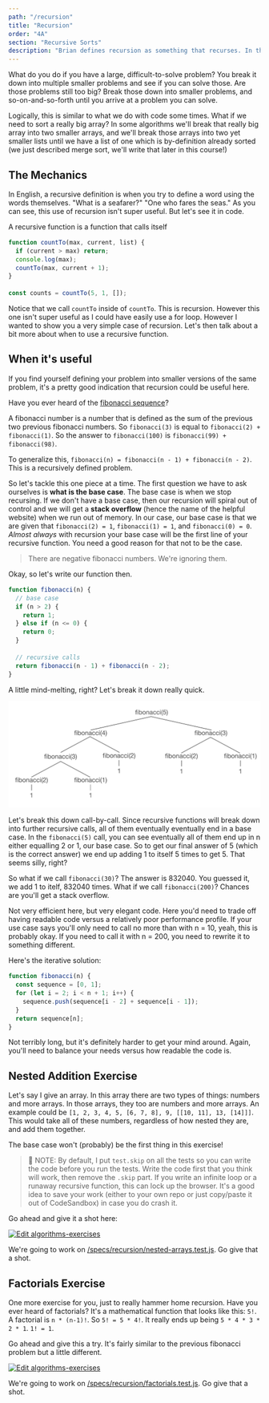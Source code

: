 ```yaml
---
path: "/recursion"
title: "Recursion"
order: "4A"
section: "Recursive Sorts"
description: "Brian defines recursion as something that recurses. In this section Brian teaches what recursion is and some places you might use it."
---
```


What do you do if you have a large, difficult-to-solve problem? You break it down into multiple smaller problems and see if you can solve those. Are those problems still too big? Break those down into smaller problems, and so-on-and-so-forth until you arrive at a problem you can solve.

Logically, this is similar to what we do with code some times. What if we need to sort a really big array? In some algorithms we'll break that really big array into two smaller arrays, and we'll break those arrays into two yet smaller lists until we have a list of one which is by-definition already sorted (we just described merge sort, we'll write that later in this course!)

## The Mechanics

In English, a recursive definition is when you try to define a word using the words themselves. "What is a seafarer?" "One who fares the seas." As you can see, this use of recursion isn't super useful. But let's see it in code.

A recursive function is a function that calls itself

```javascript
function countTo(max, current, list) {
  if (current > max) return;
  console.log(max);
  countTo(max, current + 1);
}

const counts = countTo(5, 1, []);
```

Notice that we call `countTo` inside of `countTo`. This is recursion. However this one isn't super useful as I could have easily use a for loop. However I wanted to show you a very simple case of recursion. Let's then talk about a bit more about when to use a recursive function.

## When it's useful

If you find yourself defining your problem into smaller versions of the same problem, it's a pretty good indication that recursion could be useful here.

Have you ever heard of the [fibonacci sequence][fibonacci]?

A fibonacci number is a number that is defined as the sum of the previous two previous fibonacci numbers. So `fibonacci(3)` is equal to `fibonacci(2) + fibonacci(1)`. So the answer to `fibonacci(100)` is `fibonacci(99) + fibonacci(98)`.

To generalize this, `fibonacci(n) = fibonacci(n - 1) + fibonacci(n - 2)`. This is a recursively defined problem.

So let's tackle this one piece at a time. The first question we have to ask ourselves is **what is the base case**. The base case is when we stop recursing. If we don't have a base case, then our recursion will spiral out of control and we will get a **stack overflow** (hence the name of the helpful website) when we run out of memory. In our case, our base case is that we are given that `fibonacci(2) = 1`, `fibonacci(1) = 1`, and `fibonacci(0) = 0`. _Almost always_ with recursion your base case will be the first line of your recursive function. You need a good reason for that not to be the case.

> There are negative fibonacci numbers. We're ignoring them.

Okay, so let's write our function then.

```javascript
function fibonacci(n) {
  // base case
  if (n > 2) {
    return 1;
  } else if (n <= 0) {
    return 0;
  }

  // recursive calls
  return fibonacci(n - 1) + fibonacci(n - 2);
}
```

A little mind-melting, right? Let's break it down really quick.

![diagram of calls in the fibonacci sequences on fibonacci(5). each one eventually breaks down into calling a fibonacci(2) or a fibonacci(1) call which returns 1](./images/fibonacci.png)

Let's break this down call-by-call. Since recursive functions will break down into further recursive calls, all of them eventually eventually end in a base case. In the `fibonacci(5)` call, you can see eventually all of them end up in n either equalling 2 or 1, our base case. So to get our final answer of 5 (which is the correct answer) we end up adding 1 to itself 5 times to get 5. That seems silly, right?

So what if we call `fibonacci(30)`? The answer is 832040. You guessed it, we add 1 to itelf, 832040 times. What if we call `fibonacci(200)`? Chances are you'll get a stack overflow.

Not very efficient here, but very elegant code. Here you'd need to trade off having readable code versus a relatively poor performance profile. If your use case says you'll only need to call no more than with n = 10, yeah, this is probably okay. If you need to call it with n = 200, you need to rewrite it to something different.

Here's the iterative solution:

```javascript
function fibonacci(n) {
  const sequence = [0, 1];
  for (let i = 2; i < n + 1; i++) {
    sequence.push(sequence[i - 2] + sequence[i - 1]);
  }
  return sequence[n];
}
```

Not terribly long, but it's definitely harder to get your mind around. Again, you'll need to balance your needs versus how readable the code is.

## Nested Addition Exercise

Let's say I give an array. In this array there are two types of things: numbers and more arrays. In those arrays, they too are numbers and more arrays. An example could be `[1, 2, 3, 4, 5, [6, 7, 8], 9, [[10, 11], 13, [14]]]`. This would take all of these numbers, regardless of how nested they are, and add them together.

The base case won't (probably) be the first thing in this exercise!

> 🚨 NOTE: By default, I put `test.skip` on all the tests so you can write the code before you run the tests. Write the code first that you think will work, then remove the `.skip` part. If you write an infinite loop or a runaway recursive function, this can lock up the browser. It's a good idea to save your work (either to your own repo or just copy/paste it out of CodeSandbox) in case you do crash it.

Go ahead and give it a shot here:

[![Edit algorithms-exercises](https://codesandbox.io/static/img/play-codesandbox.svg)][nested-arrays]

We're going to work on [/specs/recursion/nested-arrays.test.js][nested-arrays-gh]. Go give that a shot.

## Factorials Exercise

One more exercise for you, just to really hammer home recursion. Have you ever heard of factorials? It's a mathematical function that looks like this: `5!`. A factorial is `n * (n-1)!`. So `5! = 5 * 4!`. It really ends up being `5 * 4 * 3 * 2 * 1`. `1! = 1`.

Go ahead and give this a try. It's fairly similar to the previous fibonacci problem but a little different.

[![Edit algorithms-exercises](https://codesandbox.io/static/img/play-codesandbox.svg)][factorials]

We're going to work on [/specs/recursion/factorials.test.js][factorials-gh]. Go give that a shot.

[nested-arrays-gh]: https://github.com/btholt/algorithms-exercises/blob/main/specs/recursion/nested-arrays.test.js
[factorials-gh]: https://github.com/btholt/algorithms-exercises/blob/main/specs/recursion/factorials.test.js
[fibonacci]: https://en.wikipedia.org/wiki/Fibonacci_number
[nested-arrays]: https://codesandbox.io/s/upbeat-leftpad-8kdjr?file=/specs/recursion/nested-arrays.test.js
[factorials]: https://codesandbox.io/s/upbeat-leftpad-8kdjr?file=/specs/recursion/recursion.test.js
